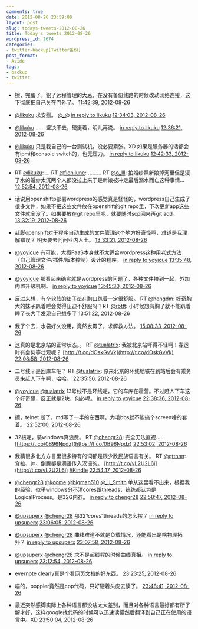 ```yaml
---
comments: true
date: 2012-08-26 23:59:00
layout: post
slug: todays-tweets-2012-08-26
title: Today's tweets 2012-08-26
wordpress_id: 2674
categories:
- twitter-backup[Twitter备份]
post_format:
- Aside
tags:
- backup
- twitter
---
```





  * 擦，完蛋了，犯了远程管理的大忌，在没有备份线路的时候改动网络连接，这下彻底把自己关在门外了。 [11:42:39, 2012-08-26](http://twitter.com/gfrog/statuses/239568513763794945)





  * [@likuku](http://twitter.com/likuku) 求安慰。 [@_](http://twitter.com/_)@ [in reply to likuku](http://twitter.com/likuku/statuses/239575535456505856) [12:34:03, 2012-08-26](http://twitter.com/gfrog/statuses/239581448418504704)





  * [@likuku](http://twitter.com/likuku) …… 坚决不去，硬挺着，明儿再说。 [in reply to likuku](http://twitter.com/likuku/statuses/239581794930933760) [12:36:21, 2012-08-26](http://twitter.com/gfrog/statuses/239582027349909504)





  * [@likuku](http://twitter.com/likuku) 只是我自己的一台测试机，没必要紧张。XD 如果是服务器的话都会有ipmi和console switch的，也无压力。 [in reply to likuku](http://twitter.com/likuku/statuses/239582220782821376) [12:42:33, 2012-08-26](http://twitter.com/gfrog/statuses/239583590084665345)





  * RT [@likuku](http://twitter.com/likuku): … RT [@flenilune](http://twitter.com/flenilune): ……… RT [@o_lll](http://twitter.com/o_lll): 拍婚纱照新娘掉河里但是浸了水的婚纱太沉两个人都没拉上来于是新娘被冲走最后溺水而亡这种事情… [12:52:54, 2012-08-26](http://twitter.com/gfrog/statuses/239586194277691392)





  * 话说用openshiftp部署wordpress的感觉真是怪怪的，wordpress自己生成了很多文件，如果不把这些文件放在openshift的git repo里，下次更新app这些文件就全没了。如果要放在git repo里呢，就要随时scp回来再git add。 [13:32:19, 2012-08-26](http://twitter.com/gfrog/statuses/239596113005522944)





  * 赶脚openshift对于程序自动生成的文件管理这个地方好奇怪啊，难道是我理解错误？ 明天要去问问业内人士。 [13:33:21, 2012-08-26](http://twitter.com/gfrog/statuses/239596371273998337)





  * [@yoyicue](http://twitter.com/yoyicue) 有可能，大概PaaS本身就不太适合wordpress这种用老式方法（自己管理文件/插件/版本控制）设计的程序。 [in reply to yoyicue](http://twitter.com/yoyicue/statuses/239596528908513280) [13:35:48, 2012-08-26](http://twitter.com/gfrog/statuses/239596987945730048)





  * [@yoyicue](http://twitter.com/yoyicue) 那看起来确实就是wordpress的问题了，各种文件挤到一起，外加内置升级机制。 [in reply to yoyicue](http://twitter.com/yoyicue/statuses/239599117674889216) [13:45:30, 2012-08-26](http://twitter.com/gfrog/statuses/239599432260284416)





  * 反过来想，有个软软的垫子垫在胸口趴着一定很舒服。 RT [@hengdm](http://twitter.com/hengdm): 好奇胸大的妹子趴着睡会觉得压迫不舒服吗？RT [@rbttt](http://twitter.com/rbttt): 小时候想有胸了就不能趴着睡了长大了发现自己想多了 [13:51:22, 2012-08-26](http://twitter.com/gfrog/statuses/239600907233406977)





  * 我了个去，水袋好久没用，竟然发霉了，求解救方法。 [15:08:33, 2012-08-26](http://twitter.com/gfrog/statuses/239620330216374272)





  * 这真的是北京站的正常状态。。 RT [@tualatrix](http://twitter.com/tualatrix): 我被北京站吓得不轻啊！春运时有会何等壮观呢？
 [http://t.co/dOskGvVk](http://t.co/dOskGvVk) [22:08:58, 2012-08-26](http://twitter.com/gfrog/statuses/239726133233451009)





  * 二号线？是回库车吧？ RT [@tualatrix](http://twitter.com/tualatrix): 原来北京的环线地铁在到站后会有乘务员来赶人下车啊，哈哈。 [22:35:56, 2012-08-26](http://twitter.com/gfrog/statuses/239732916660355072)





  * [@yoyicue](http://twitter.com/yoyicue) [@tualatrix](http://twitter.com/tualatrix) 13号线不是环线呢，它的车库在霍营。不过赶人下车这个好奇葩，反正就是2块，何必呢。 [in reply to yoyicue](http://twitter.com/yoyicue/statuses/239733188128305152) [22:38:36, 2012-08-26](http://twitter.com/gfrog/statuses/239733589254750208)





  * 擦，telnet 断了，md写了一半的东西啊。为毛bbs就不能搞个screen啥的套着。 [22:52:00, 2012-08-26](http://twitter.com/gfrog/statuses/239736961810706433)





  * 32核呢，装windows真浪费。 RT [@chengr28](http://twitter.com/chengr28): 完全无法直视…… [https://t.co/0B96Npdz](https://t.co/0B96Npdz) [22:53:02, 2012-08-26](http://twitter.com/gfrog/statuses/239737221928861697)





  * 我猜很多北方方言里很多特有的词都是跟少数民族语言有关。 RT [@gttnnn](http://twitter.com/gttnnn): 耷拉、帅、倒腾都是满语传入汉语的。 [http://t.co/vL2U2L6i](http://t.co/vL2U2L6i) [#Kindle](http://search.twitter.com/search?q=%23Kindle) [22:54:17, 2012-08-26](http://twitter.com/gfrog/statuses/239737537168568320)





  * [@chengr28](http://twitter.com/chengr28) [@kcome](http://twitter.com/kcome) [@bigman510](http://twitter.com/bigman510) [@_J_Smith](http://twitter.com/_J_Smith) 单从这里看不出来，根据我的经验，似乎windows分不清cores跟threads，统统都认为是LogicalProcess。是32G内存。 [in reply to chengr28](http://twitter.com/chengr28/statuses/239737940723499008) [22:58:47, 2012-08-26](http://twitter.com/gfrog/statuses/239738671006351360)





  * [@upsuperx](http://twitter.com/upsuperx) [@chengr28](http://twitter.com/chengr28) 那32*1cores*1threads的怎么摆？ [in reply to upsuperx](http://twitter.com/upsuperx/statuses/239740209967800320) [23:06:05, 2012-08-26](http://twitter.com/gfrog/statuses/239740507020988416)





  * [@upsuperx](http://twitter.com/upsuperx) [@chengr28](http://twitter.com/chengr28) 曲线难道不就是负载情况，还能看出是啥物理拓扑？ [in reply to upsuperx](http://twitter.com/upsuperx/statuses/239740682758135808) [23:07:58, 2012-08-26](http://twitter.com/gfrog/statuses/239740980448854018)





  * [@upsuperx](http://twitter.com/upsuperx) [@chengr28](http://twitter.com/chengr28) 求不是超线程的时候曲线真相。 [in reply to upsuperx](http://twitter.com/upsuperx/statuses/239741150188154880) [23:12:54, 2012-08-26](http://twitter.com/gfrog/statuses/239742221258199042)





  * evernote clearly真是个看网页文档的好东西。 [23:23:25, 2012-08-26](http://twitter.com/gfrog/statuses/239744870128955392)





  * 喵的，poppler竟然是cpp代码，只好硬着头皮去读了。 [23:48:41, 2012-08-26](http://twitter.com/gfrog/statuses/239751224986071040)





  * 最近突然感脚实际上各种语言都没啥太大差别，而且对各种语言最好都有所了解才好，这样google找代码的时候可以迅速读懂然后翻译到自己正在使用的语言中。XD [23:50:04, 2012-08-26](http://twitter.com/gfrog/statuses/239751575671803906)




